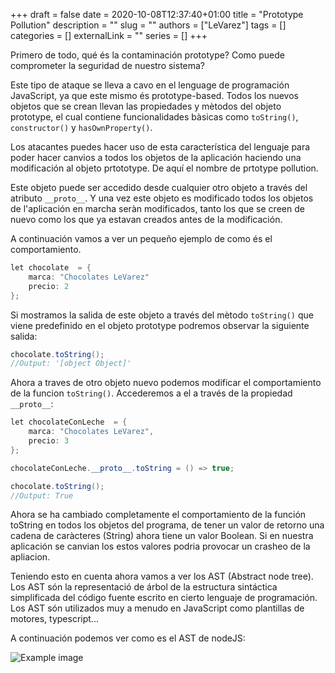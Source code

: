 +++
draft = false
date = 2020-10-08T12:37:40+01:00
title = "Prototype Pollution"
description = ""
slug = ""
authors = ["LeVarez"]
tags = []
categories = []
externalLink = ""
series = []
+++

Primero de todo, qué és la contaminación prototype? Como puede comprometer la seguridad de nuestro sistema?

Este tipo de ataque se lleva a cavo en el lenguage de programación JavaScript, ya que este mismo és prototype-based. Todos los nuevos objetos que se crean llevan las propiedades y mètodos del objeto prototype, el cual contiene funcionalidades bàsicas como ```toString()```, ```constructor()``` y ```hasOwnProperty()```.

Los atacantes puedes hacer uso de esta característica del lenguaje para poder hacer canvios a todos los objetos de la aplicación haciendo una modificación al objeto prtototype. De aquí el nombre de prtotype pollution.

Este objeto puede ser accedido desde cualquier otro objeto a través del atributo ```__proto__```. Y una vez este objeto es modificado todos los objetos de l'aplicación en marcha seràn modificados, tanto los que se creen de nuevo como los que ya estavan creados antes de la modificación.

A continuación vamos a ver un pequeño ejemplo de como és el comportamiento.

```java
let chocolate  = {
    marca: "Chocolates LeVarez"
    precio: 2
};
```

Si mostramos la salida de este objeto a través del mètodo ```toString()``` que viene predefinido en el objeto prototype podremos observar la siguiente salida:

```java
chocolate.toString();
//Output: '[object Object]'
```
Ahora a traves de otro objeto nuevo podemos modificar el comportamiento de la funcion ```toString()```. Accederemos a el a través de la propiedad ```__proto__```:

```java
let chocolateConLeche  = {
    marca: "Chocolates LeVarez",
    precio: 3
};

chocolateConLeche.__proto__.toString = () => true;

chocolate.toString();
//Output: True
```

Ahora se ha cambiado completamente el comportamiento de la función toString en todos los objetos del programa, de tener un valor de retorno una cadena de caràcteres (String) ahora tiene un valor Boolean. Si en nuestra aplicación se canvian los estos valores podria provocar un crasheo de la apliacion.

Teniendo esto en cuenta ahora vamos a ver los AST (Abstract node tree). Los AST són la representació de árbol de la estructura sintáctica simplificada del código fuente escrito en cierto lenguaje de programación. Los AST són utilizados muy a menudo en JavaScript como plantillas de motores, typescript...

A continuación podemos ver como es el AST de nodeJS:

![Example image](/test.png)